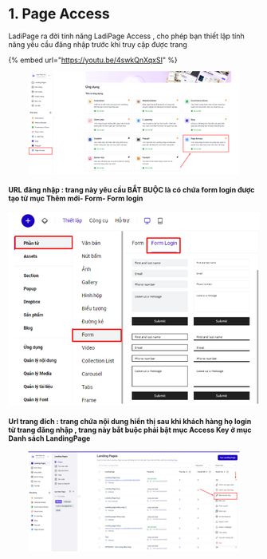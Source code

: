 # 1. Page Access

LadiPage ra đời tính năng LadiPage Access  , cho phép bạn thiết lập tính năng yêu cầu đăng nhập trước khi truy cập được trang&#x20;

{% embed url="https://youtu.be/4swkQnXqxSI" %}

<figure><img src="../.gitbook/assets/image (35).png" alt=""><figcaption></figcaption></figure>

#### URL đăng nhập : trang này yêu cầu BẮT BUỘC là có chứa form login được tạo từ mục Thêm mới- Form- Form login&#x20;

#### &#x20;

![](<../.gitbook/assets/image (914).png>)

#### Url trang đích : trang chứa nội dung hiển thị sau khi khách hàng họ login từ trang đăng nhập , trang này bắt buộc phải bật mục Access Key ở mục Danh sách LandingPage&#x20;

<figure><img src="../.gitbook/assets/image (36).png" alt=""><figcaption></figcaption></figure>

